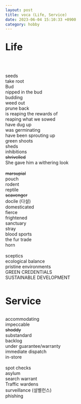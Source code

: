 ```yaml
---
layout: post
title: voca (Life, Service)
date: 2023-06-04 15:10:33 +0900
category: hobby
---
```

<p style="font-size:30px;"><b> Life </b></p>
<br/>
<br/>
seeds
<br/>
take root
<br/>
Bud
<br/>
nipped in the bud
<br/>
budding
<br/>
weed out
<br/>
prune back
<br/>
is reaping the rewards of
<br/>
reaping what we sowed
<br/>
have dug up
<br/>
was germinating
<br/>
have been sprouting up
<br/>
green shoots
<br/>
sheds
<br/>
inhibitions
<br/>
<del> shrivelled </del>
<br/>
She gave him a withering look
<br/>
<br/>
<del> marsupial </del>
<br/>
pouch 
<br/>
rodent
<br/>
reptile
<br/>
<del> scavenger </del>
<br/>
docile (다설)
<br/>
domesticated
<br/>
fierce
<br/>
frightened
<br/>
sanctuary
<br/>
stray
<br/>
blood sports
<br/>
the fur trade
<br/>
horn
<br/>
<br/>
sceptics
<br/>
ecological balance
<br/>
pristine environments
<br/>
GREEN CREDENTIALS
<br/>
SUSTAINABLE DEVELOPMENT
<br/>
<br/>

<p style="font-size:30px;"><b> Service </b></p>
accommodating
<br/>
impeccable
<br/>
<del> shoddy </del>
<br/>
substandard
<br/>
backlog
<br/>
under guarantee/warranty
<br/>
immediate dispatch
<br/>
in-store
<br/>
<br/>
spot checks
<br/>
asylum
<br/>
search warrant
<br/>
Traffic wardens
<br/>
surveillance (설벨런스)
<br/>
phishing